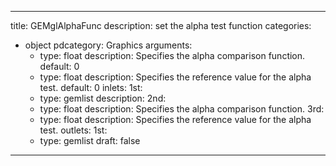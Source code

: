
---
title: GEMglAlphaFunc
description: set the alpha test function
categories:
  - object
pdcategory: Graphics
arguments:
    - type: float
      description: Specifies the alpha comparison function.
      default: 0
    - type: float
      description: Specifies the reference value for the alpha test.
      default: 0
inlets:
  1st:
    - type: gemlist
      description:
  2nd:
    - type: float
      description: Specifies the alpha comparison function.
  3rd:
    - type: float
      description: Specifies the reference value for the alpha test.
outlets:
  1st:
    - type: gemlist
draft: false
---

